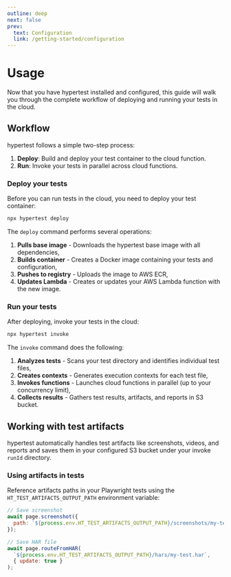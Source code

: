 ```yaml
---
outline: deep
next: false
prev:
  text: Configuration
  link: /getting-started/configuration
---
```


# Usage

Now that you have hypertest installed and configured, this guide will walk you through the complete workflow of deploying and running your tests in the cloud.

## Workflow

hypertest follows a simple two-step process:

1. **Deploy**: Build and deploy your test container to the cloud function.
2. **Run**: Invoke your tests in parallel across cloud functions.

### Deploy your tests

Before you can run tests in the cloud, you need to deploy your test container:

```bash
npx hypertest deploy
```

The `deploy` command performs several operations:

1. **Pulls base image** - Downloads the hypertest base image with all dependencies,
2. **Builds container** - Creates a Docker image containing your tests and configuration,
3. **Pushes to registry** - Uploads the image to AWS ECR,
4. **Updates Lambda** - Creates or updates your AWS Lambda function with the new image.

### Run your tests

After deploying, invoke your tests in the cloud:

```bash
npx hypertest invoke
```

The `invoke` command does the following:

1. **Analyzes tests** - Scans your test directory and identifies individual test files,
2. **Creates contexts** - Generates execution contexts for each test file,
3. **Invokes functions** - Launches cloud functions in parallel (up to your concurrency limit),
4. **Collects results** - Gathers test results, artifacts, and reports in S3 bucket.

## Working with test artifacts

hypertest automatically handles test artifacts like screenshots, videos, and reports and saves them in your configured S3 bucket under your invoke `runId` directory.

### Using artifacts in tests

Reference artifacts paths in your Playwright tests using the `HT_TEST_ARTIFACTS_OUTPUT_PATH` environment variable:

```javascript
// Save screenshot
await page.screenshot({
  path: `${process.env.HT_TEST_ARTIFACTS_OUTPUT_PATH}/screenshots/my-test.png`,
});

// Save HAR file
await page.routeFromHAR(
  `${process.env.HT_TEST_ARTIFACTS_OUTPUT_PATH}/hars/my-test.har`,
  { update: true }
);
```
